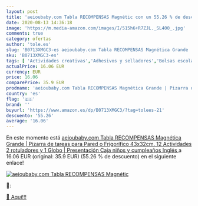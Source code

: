 ```yaml
---
layout: post
title: 'aeioubaby.com Tabla RECOMPENSAS Magnétic con un 55.26 % de descuento'
date: 2020-08-13 14:36:18
image: 'https://m.media-amazon.com/images/I/515h6+R7ZJL._SL400_.jpg'
comments: true
category: ofertas
author: 'tole.es'
slug: 'B0713XMGC3-es aeioubaby.com Tabla RECOMPENSAS Magnética Grande | Pizarra...'
sku: 'B0713XMGC3-es'
tags: [ 'Actividades creativas','Adhesivos y selladores','Bolsas escolares','Bricolaje y herramientas','Cuchillos de cocina','Equipaje','Ferretería','Hogar y cocina','Juegos de cuchillos de cocina','Juguetes','Juguetes y juegos','Lápices de colores para niños','Material de escritura y dibujo para niños','Mochilas, estuches y sets escolares','Pegamentos instantáneos','Utensilios de cocina','rotuladores', ]
actualPrice: 16.06 EUR
currency: EUR
price: 16.06
comparePrice: 35.9 EUR
prodname: 'aeioubaby.com Tabla RECOMPENSAS Magnética Grande | Pizarra de tareas para Pared o Frigorífico  43x32cm. 12 Actividades  2 rotuladores y 1 Globo | Presentación Caja niños y cumpleaños  Inglés '
country: 'es'
flag: '🇪🇸'
brand: ''
buyurl: 'https://www.amazon.es/dp/B0713XMGC3/?tag=tolees-21'
descuento: '55.26'
average: '16.06'
---
```


En este momento está [aeioubaby.com Tabla RECOMPENSAS Magnética Grande | Pizarra de tareas para Pared o Frigorífico  43x32cm. 12 Actividades  2 rotuladores y 1 Globo | Presentación Caja niños y cumpleaños  Inglés ](https://www.amazon.es/dp/B0713XMGC3/?tag=tolees-21) a 16.06 EUR (original: 35.9 EUR) (55.26 %  de descuento) en el siguiente enlace!

[![aeioubaby.com Tabla RECOMPENSAS Magnétic](https://m.media-amazon.com/images/I/515h6+R7ZJL._SL400_.jpg)](https://www.amazon.es/dp/B0713XMGC3/?tag=tolees-21)

🔎:


[🛒 Aquí!!!](https://www.amazon.es/dp/B0713XMGC3/?tag=tolees-21)

